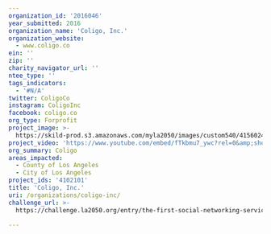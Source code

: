 ```yaml
---
organization_id: '2016046'
year_submitted: 2016
organization_name: 'Coligo, Inc.'
organization_website:
  - www.coligo.co
ein: ''
zip: ''
charity_navigator_url: ''
ntee_type: ''
tags_indicators:
  - '#N/A'
twitter: ColigoCo
instagram: ColigoInc
facebook: coligo.co
org_type: Forprofit
project_image: >-
  https://skild-prod.s3.amazonaws.com/myla2050/images/custom540/4156024363741-team89.jpg
project_video: 'https://www.youtube.com/embed/fTkbmu7_ywc?rel=0&amp;showinfo=0'
org_summary: Coligo
areas_impacted:
  - County of Los Angeles
  - City of Los Angeles
project_ids: '4102101'
title: 'Coligo, Inc.'
uri: /organizations/coligo-inc/
challenge_url: >-
  https://challenge.la2050.org/entry/the-first-social-networking-service-for-nonprofit-organizations

---
```

